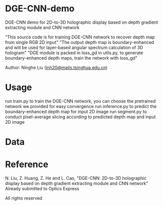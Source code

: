 # DGE-CNN-demo
DGE-CNN demo for 2D-to-3D holographic display based on depth gradient extracting module and CNN network

"This source code is for training DGE-CNN network to recover depth map from single RGB 2D input"
"The output depth map is boundary-enhanced and will be used for layer-based angular spectrum calculation of 3D hologram"
"DGE module is packed in loss_gd in utils.py, to generate boundary-enhanced depth maps, train the network with loss_gd"

Author: Ninghe Liu (lnh20@mails.tsinghua.edu.cn)

# Usage
run train.py to train the DGE-CNN network, you can choose the pretrained network we provided for easy convergence
run inference.py to predict the boundary-enhanced depth map for input 2D image
run segment.py to conduct pixel-average slicing according to predicted depth map and input 2D image

# Data

# Reference
N. Liu, Z. Huang, Z. He and L. Cao, "DGE-CNN: 2D-to-3D holographic display based on depth gradient
extracting module and CNN network" Already submitted to Optics Express

All rights reserved
